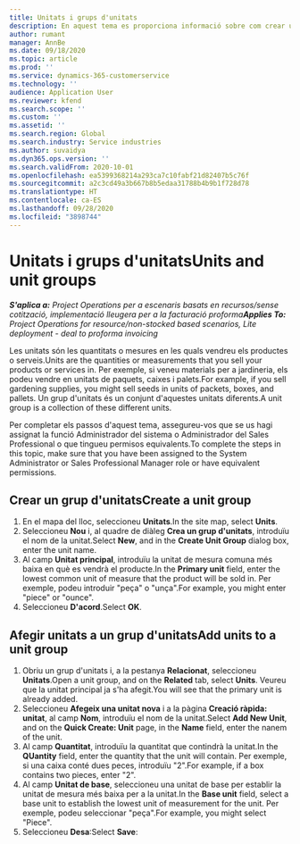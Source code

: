 ```yaml
---
title: Unitats i grups d'unitats
description: En aquest tema es proporciona informació sobre com crear unitats i grups d'unitat al Dynamics 365 Project Operations.
author: rumant
manager: AnnBe
ms.date: 09/18/2020
ms.topic: article
ms.prod: ''
ms.service: dynamics-365-customerservice
ms.technology: ''
audience: Application User
ms.reviewer: kfend
ms.search.scope: ''
ms.custom: ''
ms.assetid: ''
ms.search.region: Global
ms.search.industry: Service industries
ms.author: suvaidya
ms.dyn365.ops.version: ''
ms.search.validFrom: 2020-10-01
ms.openlocfilehash: ea5399368214a293ca7c10fabf21d82407b5c76f
ms.sourcegitcommit: a2c3cd49a3b667b8b5edaa31788b4b9b1f728d78
ms.translationtype: HT
ms.contentlocale: ca-ES
ms.lasthandoff: 09/28/2020
ms.locfileid: "3898744"
---
```

# <a name="units-and-unit-groups"></a><span data-ttu-id="254c5-103">Unitats i grups d'unitats</span><span class="sxs-lookup"><span data-stu-id="254c5-103">Units and unit groups</span></span>

<span data-ttu-id="254c5-104">_**S'aplica a:** Project Operations per a escenaris basats en recursos/sense cotització, implementació lleugera per a la facturació proforma_</span><span class="sxs-lookup"><span data-stu-id="254c5-104">_**Applies To:** Project Operations for resource/non-stocked based scenarios, Lite deployment - deal to proforma invoicing_</span></span>

<span data-ttu-id="254c5-105">Les unitats són les quantitats o mesures en les quals vendreu els productes o serveis.</span><span class="sxs-lookup"><span data-stu-id="254c5-105">Units are the quantities or measurements that you sell your products or services in.</span></span> <span data-ttu-id="254c5-106">Per exemple, si veneu materials per a jardineria, els podeu vendre en unitats de paquets, caixes i palets.</span><span class="sxs-lookup"><span data-stu-id="254c5-106">For example, if you sell gardening supplies, you might sell seeds in units of packets, boxes, and pallets.</span></span> <span data-ttu-id="254c5-107">Un grup d'unitats és un conjunt d'aquestes unitats diferents.</span><span class="sxs-lookup"><span data-stu-id="254c5-107">A unit group is a collection of these different units.</span></span>

<span data-ttu-id="254c5-108">Per completar els passos d'aquest tema, assegureu-vos que se us hagi assignat la funció Administrador del sistema o Administrador del Sales Professional o que tingueu permisos equivalents.</span><span class="sxs-lookup"><span data-stu-id="254c5-108">To complete the steps in this topic, make sure that you have been assigned to the System Administrator or Sales Professional Manager role or have equivalent permissions.</span></span>

## <a name="create-a-unit-group"></a><span data-ttu-id="254c5-109">Crear un grup d'unitats</span><span class="sxs-lookup"><span data-stu-id="254c5-109">Create a unit group</span></span>

1. <span data-ttu-id="254c5-110">En el mapa del lloc, seleccioneu **Unitats**.</span><span class="sxs-lookup"><span data-stu-id="254c5-110">In the site map, select **Units**.</span></span>
2. <span data-ttu-id="254c5-111">Seleccioneu **Nou** i, al quadre de diàleg **Crea un grup d'unitats**, introduïu el nom de la unitat.</span><span class="sxs-lookup"><span data-stu-id="254c5-111">Select **New**, and in the **Create Unit Group** dialog box, enter the unit name.</span></span>
3. <span data-ttu-id="254c5-112">Al camp **Unitat principal**, introduïu la unitat de mesura comuna més baixa en què es vendrà el producte.</span><span class="sxs-lookup"><span data-stu-id="254c5-112">In the **Primary unit** field, enter the lowest common unit of measure that the product will be sold in.</span></span> <span data-ttu-id="254c5-113">Per exemple, podeu introduir "peça" o "unça".</span><span class="sxs-lookup"><span data-stu-id="254c5-113">For example, you might enter "piece" or "ounce".</span></span>
4. <span data-ttu-id="254c5-114">Seleccioneu **D'acord**.</span><span class="sxs-lookup"><span data-stu-id="254c5-114">Select **OK**.</span></span>

## <a name="add-units-to-a-unit-group"></a><span data-ttu-id="254c5-115">Afegir unitats a un grup d'unitats</span><span class="sxs-lookup"><span data-stu-id="254c5-115">Add units to a unit group</span></span>

1. <span data-ttu-id="254c5-116">Obriu un grup d'unitats i, a la pestanya **Relacionat**, seleccioneu **Unitats**.</span><span class="sxs-lookup"><span data-stu-id="254c5-116">Open a unit group, and on the **Related** tab, select **Units**.</span></span> <span data-ttu-id="254c5-117">Veureu que la unitat principal ja s'ha afegit.</span><span class="sxs-lookup"><span data-stu-id="254c5-117">You will see that the primary unit is already added.</span></span>
2. <span data-ttu-id="254c5-118">Seleccioneu **Afegeix una unitat nova** i a la pàgina **Creació ràpida: unitat**, al camp **Nom**, introduïu el nom de la unitat.</span><span class="sxs-lookup"><span data-stu-id="254c5-118">Select **Add New Unit**, and on the **Quick Create: Unit** page, in the **Name** field, enter the nanem of the unit.</span></span>
3. <span data-ttu-id="254c5-119">Al camp **Quantitat**, introduïu la quantitat que contindrà la unitat.</span><span class="sxs-lookup"><span data-stu-id="254c5-119">In the **QUantity** field, enter the quantity that the unit will contain.</span></span> <span data-ttu-id="254c5-120">Per exemple, si una caixa conté dues peces, introduïu "2".</span><span class="sxs-lookup"><span data-stu-id="254c5-120">For example, if a box contains two pieces, enter "2".</span></span> 
4. <span data-ttu-id="254c5-121">Al camp **Unitat de base**, seleccioneu una unitat de base per establir la unitat de mesura més baixa per a la unitat.</span><span class="sxs-lookup"><span data-stu-id="254c5-121">In the **Base unit** field, select a base unit to establish the lowest unit of measurement for the unit.</span></span> <span data-ttu-id="254c5-122">Per exemple, podeu seleccionar "peça".</span><span class="sxs-lookup"><span data-stu-id="254c5-122">For example, you might select "Piece".</span></span>
5. <span data-ttu-id="254c5-123">Seleccioneu **Desa**:</span><span class="sxs-lookup"><span data-stu-id="254c5-123">Select **Save**:</span></span>
